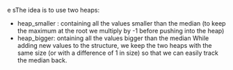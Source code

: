 e sThe idea is to use two heaps:
​
* heap_smaller : containing all the values smaller than the median (to keep the maximum at the root we multiply by -1 before pushing into the heap)
* heap_bigger: ontaining all the values bigger than the median
While adding new values to the structure, we keep the two heaps with the same size (or with a difference of 1 in size) so that we can easily track the median back.